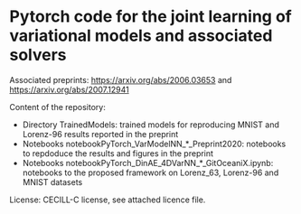 # Pytorch code for the joint learning of variational models and associated solvers

Associated preprints: https://arxiv.org/abs/2006.03653 and https://arxiv.org/abs/2007.12941

Content of the repository:
- Directory TrainedModels: trained models for reproducing MNIST and Lorenz-96 results reported in the preprint
- Notebooks notebookPyTorch_VarModelNN_*_Preprint2020: notebooks to repdoduce the results and figures in the preprint
- Notebooks notebookPyTorch_DinAE_4DVarNN_*_GitOceaniX.ipynb: notebooks to the proposed framework on Lorenz_63, Lorenz-96 and MNIST datasets

License: CECILL-C license, see attached licence file.
